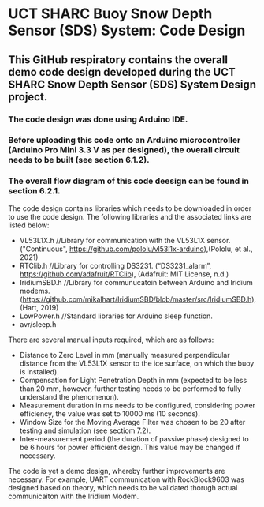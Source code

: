 # UCT SHARC Buoy Snow Depth Sensor (SDS) System: Code Design #

## This GitHub respiratory contains the overall demo code design developed during the UCT SHARC Snow Depth Sensor (SDS) System Design project.

### The code design was done using Arduino IDE.
### Before uploading this code onto an Arduino microcontroller (Arduino Pro Mini 3.3 V as per designed), the overall circuit needs to be built (see section 6.1.2).
### The overall flow diagram of this code deesign can be found in section 6.2.1.

The code design contains libraries which needs to be downloaded in order to use the code design. The following libraries and the associated links are listed below:
* VL53L1X.h                //Library for communication with the VL53L1X sensor. ("Continuous", https://github.com/pololu/vl53l1x-arduino),(Pololu, et al., 2021)
* RTClib.h                 //Library for controlling DS3231. (“DS3231_alarm”, https://github.com/adafruit/RTClib), (Adafruit: MIT License, n.d.)
* IridiumSBD.h             //Library for communucatoin between Arduino and Iridium modems.(https://github.com/mikalhart/IridiumSBD/blob/master/src/IridiumSBD.h), (Hart, 2019)
* LowPower.h               //Standard libraries for Arduino sleep function.
* avr/sleep.h


There are several manual inputs required, which are as follows:
* Distance to Zero Level in mm (manually measured perpendicular distance from the VL53L1X sensor to the ice surface, on which the buoy is installed).
* Compensation for Light Penetration Depth in mm (expected to be less than 20 mm, however, further testing needs to be performed to fully understand the phenomenon).
* Measurement duration in ms needs to be configured, considering power efficiency, the value was set to 10000 ms (10 seconds).
* Window Size for the Moving Average Filter was chosen to be 20 after testing and simulation (see sectiom 7.2).
* Inter-measurement period (the duration of passive phase) designed to be 6 hours for power efficient design. This value may be changed if necessary.

The code is yet a demo design, whereby further improvements are necessary. For example, UART communication with RockBlock9603 was designed based on theory, which needs to be validated thorugh actual communicaiton with the Iridium Modem.
